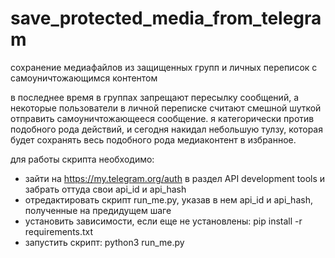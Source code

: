 # save_protected_media_from_telegram
сохранение медиафайлов из защищенных групп и личных переписок с самоуничтожающимся контентом

в последнее время в группах запрещают пересылку сообщений, а некоторые пользователи в личной переписке считают смешной шуткой отправить самоуничтожающееся сообщение.
я категорически против подобного рода действий, и сегодня накидал небольшую тулзу, которая будет сохранять весь подобного рода медиаконтент в избранное.

для работы скрипта необходимо:
- зайти на https://my.telegram.org/auth в раздел API development tools и забрать оттуда свои api_id и api_hash
- отредактировать скрипт run_me.py, указав в нем api_id и api_hash, полученные на предидущем шаге
- установить зависимости, если еще не установлены: pip install -r requirements.txt
- запустить скрипт: python3 run_me.py

